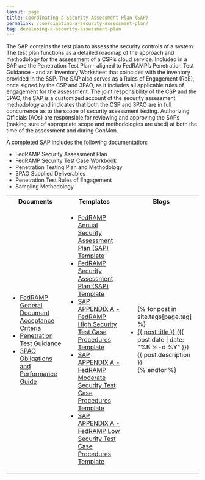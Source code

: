 ```yaml
---
layout: page
title: Coordinating a Security Assessment Plan (SAP)
permalink: /coordinating-a-security-assessment-plan/
tag: developing-a-security-assessment-plan
---
```

<p>The SAP contains the test plan to assess the security controls of a system. The test plan functions as a detailed roadmap of the approach and methodology for the assessment of a CSP’s cloud service. Included in a SAP are the Penetration Test Plan - aligned to FedRAMP’s Penetration Test Guidance - and an Inventory Worksheet that coincides with the inventory provided in the SSP. The SAP also serves as a Rules of Engagement (RoE), once signed by the CSP and 3PAO, as it includes all applicable rules of engagement for the assessment. The joint responsibility of the CSP and the 3PAO, the SAP is a customized account of the security assessment methodology and indicates that both the CSP and 3PAO are in full concurrence as to the scope of security assessment testing. Authorizing Officials (AOs) are responsible for reviewing and approving the SAPs (making sure of appropriate scope and methodologies are used) at both the time of the assessment and during ConMon.</p>
<p>A completed SAP includes the following documentation:</p> 
<ul>
<li>FedRAMP Security Assessment Plan</li>
<li>FedRAMP Security Test Case Workbook</li>
<li>Penetration Testing Plan and Methodology</li>
<li>3PAO Supplied Deliverables
<li>Penetration Test Rules of Engagement</li>
<li>Sampling Methodology</li></li>
</ul>


<div class="responsive-table">
<table class="usa-table">
<tr>
<th scope="col">Documents</th>
<th scope="col">Templates</th>
<th scope="col">Blogs</th>
</tr>
<td>
<ul>
<li><a href="{{site.baseurl}}/assets/resources/documents/FedRAMP_General_Document_Acceptance_Criteria.pdf">FedRAMP General Document Acceptance Criteria</a></li>
<li><a href="{{site.baseurl}}/assets/resources/documents/CSP_Penetration_Test_Guidance.pdf">Penetration Test Guidance</a></li>
<li><a href="{{site.baseurl}}/assets/resources/documents/3PAO_Obligations_and_Performance_Guide.pdf">3PAO Obligations and Performance Guide</a></li>
</ul>
</td>
<td>
<ul>
<li><a href="{{site.baseurl}}/assets/resources/templates/FedRAMP-Annual-SAP-Template.docx">FedRAMP Annual Security Assessment Plan (SAP) Template</a></li>
<li><a href="{{site.baseurl}}/assets/resources/templates/FedRAMP-SAP-Template.docx">FedRAMP Security Assessment Plan (SAP) Template</a></li>
<li><a href="{{site.baseurl}}/assets/resources/templates/SAP-AA-FedRAMP-High-Security-Test-Case-Procedures-Template.xlsx">SAP APPENDIX A - FedRAMP High Security Test Case Procedures Template</a></li>  
<li><a href="{{site.baseurl}}/assets/resources/templates/SAP-AA-FedRAMP-Moderate-Security-Test-Case-Procedures-Template.xlsx">SAP APPENDIX A - FedRAMP Moderate Security Test Case Procedures Template</a></li>   
<li><a href="{{site.baseurl}}/assets/resources/templates/SAP-AA-FedRAMP-Low-Security-Test-Case-Procedures-Template.xlsx">SAP APPENDIX A - FedRAMP Low Security Test Case Procedures Template</a></li>    
</ul>
</td>
<td>
<ul>
{% for post in site.tags[page.tag] %}
  <li><a href="{{ post.url }}">{{ post.title }}</a> ({{ post.date | date: "%B %-d %Y" }})<br>
    {{ post.description }}
  </li>
{% endfor %}
</ul>
</td>
	</table>
	</div>